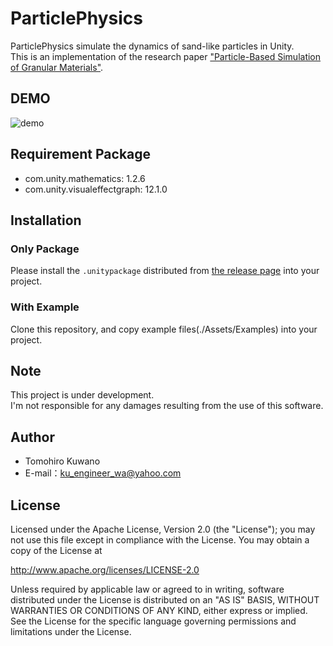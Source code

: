 # ParticlePhysics

ParticlePhysics simulate the dynamics of sand-like particles in Unity.  
This is an implementation of the research paper ["Particle-Based Simulation of Granular Materials"](http://wnbell.com/media/2005-07-SCA-Granular/BeYiMu2005.pdf). 

## DEMO

![demo](https://github.com/qoopen0815/ParticlePhysics/blob/readme/.images/demo.gif)

## Requirement Package
 
  - com.unity.mathematics: 1.2.6
  - com.unity.visualeffectgraph: 12.1.0
 
## Installation

### Only Package

Please install the ```.unitypackage``` distributed from [the release page](https://github.com/qoopen0815/ParticlePhysics/releases) into your project.

### With Example

Clone this repository, and copy example files(./Assets/Examples) into your project.

## Note

This project is under development.  
I'm not responsible for any damages resulting from the use of this software.

## Author

* Tomohiro Kuwano
* E-mail：ku_engineer_wa@yahoo.com
 
## License
Licensed under the Apache License, Version 2.0 (the "License"); you may not use this file except in compliance with the License. You may obtain a copy of the License at

http://www.apache.org/licenses/LICENSE-2.0

Unless required by applicable law or agreed to in writing, software distributed under the License is distributed on an "AS IS" BASIS, WITHOUT WARRANTIES OR CONDITIONS OF ANY KIND, either express or implied. See the License for the specific language governing permissions and limitations under the License.
